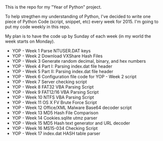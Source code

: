 This is the repo for my "Year of Python" project.

To help stregthen my understanding of Python, I've decided to write one piece of Python Code
(script, snippet, etc) every week for 2015.  I'm going to put my code weekly in this repo.

My plan is to have the code up by Sunday of each week (in my world the week starts on Monday).

* YOP - Week 1	Parse NTUSER.DAT keys
* YOP - Week 2	Download VXShare Hash Files
* YOP - Week 3	Generate random decimal, binary, and hex numbers
* YOP - Week 4	Part I: Parsing index.dat file header
* YOP - Week 5	Part II: Parsing index.dat file header
* YOP - Week 6	Configuration file code for YOP - Week 2 script
* YOP - Week 7	Server checking script
* YOP - Week 8	FAT32 VBA Parsing Script
* YOP - Week 9  FAT12/16 VBA Parsing Script
* YOP - Week 10 NTFS VBA Parsing Script
* YOP - Week 11 OS X FV Brute Force Script
* YOP - Week 12 Office/XML Malware Base64 decoder script
* YOP - Week 13 MD5 Hash File Comparison
* YOP - Week 14 Cookies.sqlite utmz parser
* YOP - Week 15 MD5 Hash text generator and URL decoder
* YOP - Week 16 MS15-034 Checking Script
* YOP - Week 17 index.dat HASH table parser

